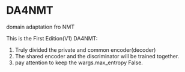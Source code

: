 # DA4NMT
domain adaptation fro NMT



This is the First Edition(V1) DA4NMT:
1. Truly divided the private and common encoder(decoder)
2. The shared encoder and the discriminator will be trained together.
3. pay attention to keep the wargs.max_entropy False.
